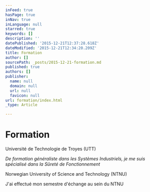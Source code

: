 ```yaml
---
inFeed: true
hasPage: true
inNav: true
inLanguage: null
starred: true
keywords: []
description: ''
datePublished: '2015-12-21T12:37:28.618Z'
dateModified: '2015-12-21T12:34:20.209Z'
title: Formation
author: []
sourcePath: _posts/2015-12-21-formation.md
published: true
authors: []
publisher:
  name: null
  domain: null
  url: null
  favicon: null
url: formation/index.html
_type: Article

---
```

# Formation

Université de Technologie de Troyes (UTT) 

_De formation généraliste dans les Systèmes Industriels, je me suis spécialisé dans la Sûreté de Fonctionnement_

Norwegian University of Science and Technology (NTNU)

J'ai effectué mon semestre d'échange au sein du NTNU